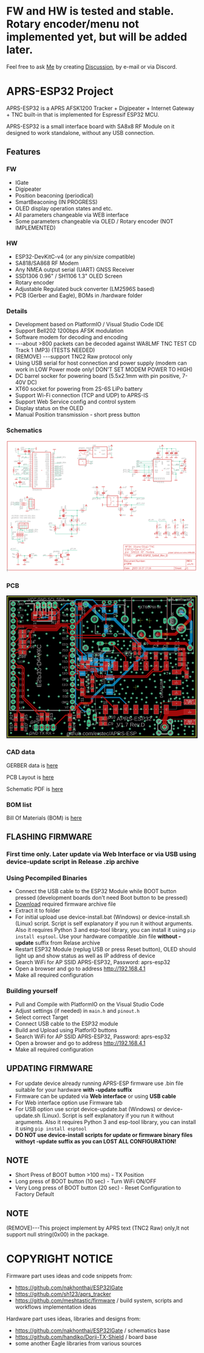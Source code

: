 # FW and HW is tested and stable. Rotary encoder/menu not implemented yet, but will be added later.

Feel free to ask [Me](https://github.com/erstec) by creating [Discussion](https://github.com/erstec/APRS-ESP/discussions/new), by e-mail or via Discord.

# APRS-ESP32 Project

APRS-ESP32 is a APRS AFSK1200 Tracker + Digipeater + Internet Gateway + TNC built-in that is implemented for Espressif ESP32 MCU.

APRS-ESP32 is a small interface board with SA8x8 RF Module on it designed to work standalone, without any USB connection.

## Features
### FW
- IGate
- Digipeater
- Position beaconing (periodical)
- SmartBeaconing (IN PROGRESS)
- OLED display operation states and etc.
- All parameters changeable via WEB interface
- Some parameters changeable via OLED / Rotary encoder (NOT IMPLEMENTED)

### HW
- ESP32-DevKitC-v4 (or any pin/size compatible)
- SA818/SA868 RF Modem
- Any NMEA output serial (UART) GNSS Receiver
- SSD1306 0.96" / SH1106 1.3" OLED Screen
- Rotary encoder
- Adjustable Regulated buck converter (LM2596S based)
- PCB (Gerber and Eagle), BOMs in /hardware folder

### Details
* Development based on PlatformIO / Visual Studio Code IDE
* Support Bell202 1200bps AFSK modulation
* Software modem for decoding and encoding
* ---about >800 packets can be decoded against WA8LMF TNC TEST CD Track 1 (MP3) (TESTS NEEDED)
* (REMOVE) ---support TNC2 Raw protocol only
* Using USB serial for host connection and power supply (modem can work in LOW Power mode only! DON'T SET MODEM POWER TO HIGH)
* DC barrel socker for powering board (5.5x2.1mm with pin positive, 7-40V DC)
* XT60 socket for powering from 2S-6S LiPo battery
* Support Wi-Fi connection (TCP and UDP) to APRS-IS
* Support Web Service config and control system
* Display status on the OLED
* Manual Position transmission - short press button

### Schematics

![SCH](doc/APRS-ESP32_SA8x8_Rev_D_Schematics.png)

### PCB

![PCB](doc/APRS-ESP32_SA8x8_Rev_D_PCB.png)

### CAD data
 
GERBER data is [here](hardware/GERBER/APRS-ESP32_SA8x8_V1.7_Rev_D_2022-10-27.zip)

PCB Layout is [here](hardware/APRS-ESP32_SA8x8_Rev_D_PCB.pdf)

Schematic PDF is [here](hardware/APRS-ESP32_SA8x8_Rev_D_Schematics.pdf)

### BOM list  

Bill Of Materials (BOM) is [here](hardware/APRS-ESP32_SA8x8_Rev_D_BOM.txt)

## FLASHING FIRMWARE
### First time only. Later update via Web Interface or via USB using device-update script in Release .zip archive

### Using Pecompiled Binaries
- Connect the USB cable to the ESP32 Module while BOOT button pressed (development boards don't need Boot button to be pressed)
- [Download](https://github.com/erstec/releases) required firmware archive file
- Extract it to folder
- For initial upload use device-install.bat (Windows) or device-install.sh (Linux) script. Script is self explanatory if you run it without arguments. Also it requires Python 3 and esp-tool library, you can install it using `pip install esptool`. Use your hardware compatible .bin file **without -update** suffix from Relase archive
- Restart ESP32 Module (replug USB or press Reset button), OLED should light up and show status as well as IP address of device
- Search WiFi for AP SSID APRS-ESP32, Password: aprs-esp32
- Open a browser and go to address http://192.168.4.1
- Make all required configuration

### Building yourself
- Pull and Compile with PlatformIO on the Visual Studio Code
- Adjust settings (if needed) in `main.h` and `pinout.h`
- Select correct Target
- Connect USB cable to the ESP32 module
- Build and Upload using PlatforIO buttons
- Search WiFi for AP SSID APRS-ESP32, Password: aprs-esp32
- Open a browser and go to address http://192.168.4.1
- Make all required configuration

## UPDATING FIRMWARE
- For update device already running APRS-ESP firmware use .bin file suitable for your hardware **with -update suffix**
- Firmware can be updated via **Web interface** or using **USB cable**
- For Web interface option use Firmware tab
- For USB option use script device-update.bat (Windows) or device-update.sh (Linux). Script is self explanatory if you run it without arguments. Also it requires Python 3 and esp-tool library, you can install it using `pip install esptool`
- **DO NOT use device-install scripts for update or firmware binary files withoyt -update suffix as you can LOST ALL CONFIGURATION!**


## NOTE
* Short Press of BOOT button >100 ms) - TX Position
* Long press of BOOT button (10 sec) - Turn WiFi ON/OFF
* Very Long press of BOOT button (20 sec) - Reset Configuration to Factory Default

## NOTE
(REMOVE)---This project implement by APRS text (TNC2 Raw) only,It not support null string(0x00) in the package.

# COPYRIGHT NOTICE
Firmware part uses ideas and code snippets from:
- https://github.com/nakhonthai/ESP32IGate
- https://github.com/sh123/aprs_tracker
- https://github.com/meshtastic/firmware / build system, scripts and workflows implementation ideas

Hardware part uses ideas, libraries and designs from:
- https://github.com/nakhonthai/ESP32IGate / schematics base
- https://github.com/handiko/Dorji-TX-Shield / board base
- some another Eagle libraries from various sources
